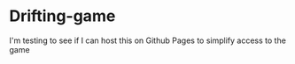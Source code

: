 # Drifting-game
 
I'm testing to see if I can host this on Github Pages to simplify access to the game
